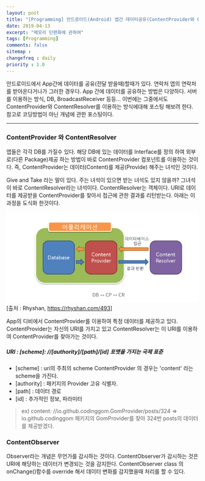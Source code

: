 ```yaml
---
layout: post
title: "[Programming] 안드로이드(Android) 앱간 데이터공유(ContentProvider와 ContentResolver)"
date: 2019-04-13
excerpt: "메모리 단편화에 관하여"
tags: [Programming]
comments: false
sitemap :
changefreq : daily
priority : 1.0
---
```


 안드로이드에서 App간에 데이터를 공유(전달 받을때)할때가 있다. 연락처 앱의 연락처를 받아온다거나가 그러한 경우다. App 간에 데이터를 공유하는 방법은 다양하다. 서버를 이용하는 방식, DB, BroadcastReceiver 등등... 이번에는 그중에서도 ContentProvider와 ContentResolver를 이용하는 방식에대해 포스팅 해보려 한다. 참고로 코딩방법이 아닌 개념에 관한 포스팅이다.

---

 ### ContentProvider 와 ContentResolver

앱들은 각각 DB를 가질수 있다. 해당 DB에 있는 데이터를 Interface를 정의 하여 외부로(다른 Package)제공 하는 방법이 바로 ContentProvider 컴포넌트를 이용하는 것이다. 즉, ContentProvider는 데이터(Content)를 제공(Provide) 해주는 녀석인 것이다.

Give and Take 라는 말이 있다. 주는 녀석이 있으면 받는 녀석도 있지 않을까? 그녀석이 바로 ContentResolver라는 녀석이다. ContentResolver는 객체이다. URI로 데이터를 제공받을 ContentProvider를 찾아서 접근에 관한 결과를 리턴받는다. 아래는 이 과정을 도식화 한것이다.

![external](/assets/img/datashare/cp.png)
[출처 : Rhyshan, https://rhyshan.com/493]

App의 디비에서 ContentProvider를 이용하여 특정 데이터를 제공하고 있다. ContentProvider는 자신의 URI를 가지고 있고 ContentResolver는 이 URI를 이용하여 ContentProvider를 찾아가는 것이다.

 ##### URI :  [scheme]: //[authority]/[path]/[id] 포맷을 가지는 국제 표준
 - [scheme] : uri의 주최의 scheme ContentProvider 의 경우는 'content' 라는 scheme을 가진다.
 - [authority] : 패키지의 Provider 고유 식별자.
 - [path] : 데이터 경로
 - [id] : 추가적인 정보, 파라미터

 > ex) content: //io.github.codinggom.GomProvider/posts/324
 > => io.github.codinggom 패키지의 GomProvider를 찾아 324번 posts의 데이터를 제공받겠다.

 ### ContentObserver
 Observer라는 개념은 무언가를 감시하는 것이다. ContentObserver가 감시하는 것은 URI에 해당하는 데이터가 변경되는 것을 감지한다. ContentObserver class 의 onChange()함수를 override 해서 데이터 변화를 감지했을때 처리를 할 수 있다.
